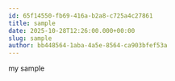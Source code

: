 ```yaml
---
id: 65f14550-fb69-416a-b2a8-c725a4c27861
title: sample
date: 2025-10-28T12:26:00.000+00:00
slug: sample
author: bb448564-1aba-4a5e-8564-ca903bfef53a
---
```

my sample
